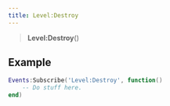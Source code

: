 ```yaml
---
title: Level:Destroy
---
```


> **Level:Destroy**()

## Example

```lua
Events:Subscribe('Level:Destroy', function()
    -- Do stuff here.
end)
```
